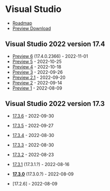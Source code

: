 # Visual Studio

- [Roadmap](https://docs.microsoft.com/en-us/visualstudio/productinfo/vs-roadmap)
- [Preview Download](https://visualstudio.microsoft.com/vs/preview/)

## Visual Studio 2022 version 17.4

- [Preview 6](https://learn.microsoft.com/en-us/visualstudio/releases/2022/release-notes-preview#17.4.0-pre.6.0) (17.4.0.2366) - 2022-11-01
- [Preview 5](https://learn.microsoft.com/en-us/visualstudio/releases/2022/release-notes-preview#17.4.0-pre.5.0) - 2022-10-25
- [Preview 4](https://learn.microsoft.com/en-us/visualstudio/releases/2022/release-notes-preview#17.4.0-pre.4.0) - 2022-10-18
- [Preview 3](https://learn.microsoft.com/en-us/visualstudio/releases/2022/release-notes-preview#17.4.0-pre.3.0) - 2022-09-26
- [Preview 2.1](https://learn.microsoft.com/en-us/visualstudio/releases/2022/release-notes-preview#17.4.0-pre.2.1) - 2022-09-20
- [Preview 2](https://docs.microsoft.com/en-us/visualstudio/releases/2022/release-notes-preview#17.4.0-pre.2.0) - 2022-09-14
- [Preview 1](https://docs.microsoft.com/en-us/visualstudio/releases/2022/release-notes-preview#17.4.0-pre.1.0) - 2022-08-09

## Visual Studio 2022 version 17.3

- [17.3.6](https://docs.microsoft.com/en-us/visualstudio/releases/2022/release-notes#17.3.6) - 2022-09-30
- [17.3.5](https://docs.microsoft.com/en-us/visualstudio/releases/2022/release-notes#17.3.5) - 2022-09-27
- [17.3.4](https://docs.microsoft.com/en-us/visualstudio/releases/2022/release-notes#17.3.4) - 2022-08-30
- [17.3.3](https://docs.microsoft.com/en-us/visualstudio/releases/2022/release-notes#17.3.3) - 2022-08-30
- [17.3.2](https://docs.microsoft.com/en-us/visualstudio/releases/2022/release-notes#17.3.2) - 2022-08-23
- [17.3.1](https://docs.microsoft.com/en-us/visualstudio/releases/2022/release-notes#17.3.1) (17.3.1.?) - 2022-08-16
- **[17.3.0](https://docs.microsoft.com/en-us/visualstudio/releases/2022/release-notes#17.3.0)** (17.3.0.?) - 2022-08-09

- [17.2.6] - 2022-08-09
